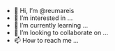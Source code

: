 - 👋 Hi, I’m @reumareis
- 👀 I’m interested in ...
- 🌱 I’m currently learning ...
- 💞️ I’m looking to collaborate on ...
- 📫 How to reach me ...

<!---
reumareis/reumareis is a ✨ special ✨ repository because its `README.md` (this file) appears on your GitHub profile.
You can click the Preview link to take a look at your changes.
--->
